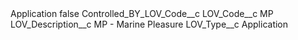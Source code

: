 <?xml version="1.0" encoding="UTF-8"?>
<CustomMetadata xmlns="http://soap.sforce.com/2006/04/metadata" xmlns:xsi="http://www.w3.org/2001/XMLSchema-instance" xmlns:xsd="http://www.w3.org/2001/XMLSchema">
    <label>Application</label>
    <protected>false</protected>
    <values>
        <field>Controlled_BY_LOV_Code__c</field>
        <value xsi:nil="true"/>
    </values>
    <values>
        <field>LOV_Code__c</field>
        <value xsi:type="xsd:string">MP</value>
    </values>
    <values>
        <field>LOV_Description__c</field>
        <value xsi:type="xsd:string">MP - Marine Pleasure</value>
    </values>
    <values>
        <field>LOV_Type__c</field>
        <value xsi:type="xsd:string">Application</value>
    </values>
</CustomMetadata>

